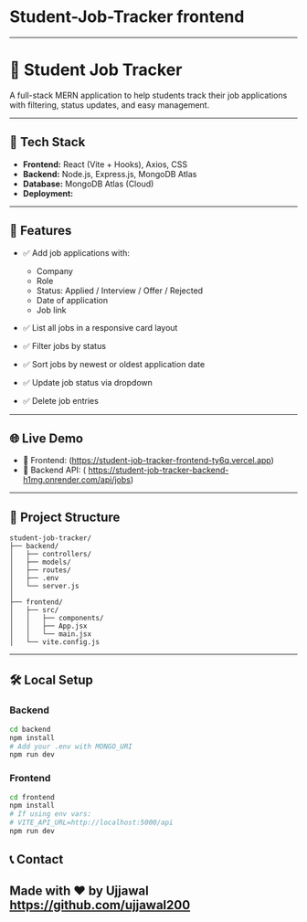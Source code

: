 # Student-Job-Tracker frontend
---
# 🎯 Student Job Tracker

A full-stack MERN application to help students track their job applications with filtering, status updates, and easy management.

---

## 🚀 Tech Stack

- **Frontend:** React (Vite + Hooks), Axios, CSS
- **Backend:** Node.js, Express.js, MongoDB Atlas
- **Database:** MongoDB Atlas (Cloud)
- **Deployment:** 
  <!-- - Frontend → [Vercel](https://vercel.com) -->
  <!-- - Backend → [Render](https://render.com) -->

---

## 🎯 Features

- ✅ Add job applications with:
  - Company
  - Role
  - Status: Applied / Interview / Offer / Rejected
  - Date of application
  - Job link

- ✅ List all jobs in a responsive card layout

- ✅ Filter jobs by status

- ✅ Sort jobs by newest or oldest application date

- ✅ Update job status via dropdown

- ✅ Delete job entries

---

## 🌐 Live Demo

- 🔗 Frontend: (https://student-job-tracker-frontend-ty6q.vercel.app)
- 🔗 Backend API: ( https://student-job-tracker-backend-h1mg.onrender.com/api/jobs)

---

## 📂 Project Structure

```
student-job-tracker/
├── backend/
│   ├── controllers/
│   ├── models/
│   ├── routes/
│   ├── .env
│   └── server.js
│
├── frontend/
│   ├── src/
│   │   ├── components/
│   │   ├── App.jsx
│   │   └── main.jsx
│   └── vite.config.js
```

---

## 🛠️ Local Setup

### Backend

```bash
cd backend
npm install
# Add your .env with MONGO_URI
npm run dev
```

### Frontend

```bash
cd frontend
npm install
# If using env vars:
# VITE_API_URL=http://localhost:5000/api
npm run dev
```

## 📞 Contact

Made with ❤️ by Ujjawal https://github.com/ujjawal200
---
